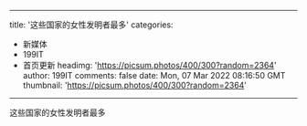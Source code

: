 
---
title: '这些国家的女性发明者最多'
categories: 
 - 新媒体
 - 199IT
 - 首页更新
headimg: 'https://picsum.photos/400/300?random=2364'
author: 199IT
comments: false
date: Mon, 07 Mar 2022 08:16:50 GMT
thumbnail: 'https://picsum.photos/400/300?random=2364'
---

<div>   
这些国家的女性发明者最多  
</div>
            